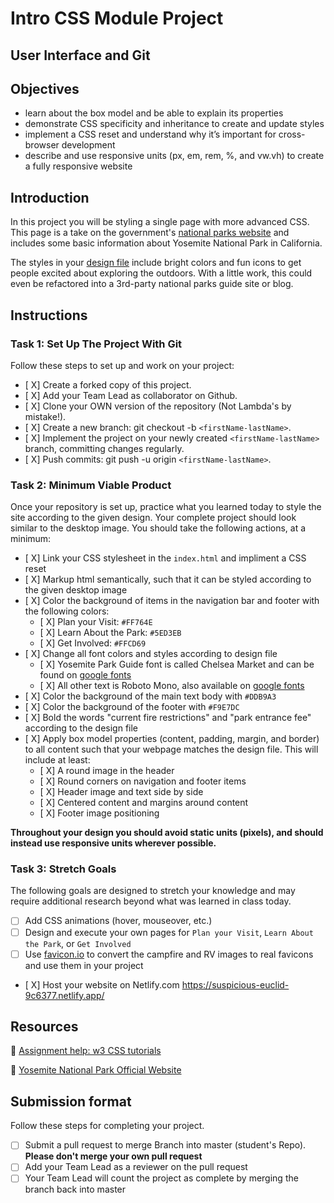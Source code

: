 # Intro CSS Module Project

## User Interface and Git

## Objectives

- learn about the box model and be able to explain its properties
- demonstrate CSS specificity and inheritance to create and update styles
- implement a CSS reset and understand why it’s important for cross-browser development
- describe and use responsive units (px, em, rem, %, and vw.vh) to create a fully responsive website

## Introduction

In this project you will be styling a single page with more advanced CSS. This page is a take on the government's [national parks website](https://www.nps.gov/yose/index.htm) and includes some basic information about Yosemite National Park in California.

The styles in your [design file](/design/desktop.jpg) include bright colors and fun icons to get people excited about exploring the outdoors. With a little work, this could even be refactored into a 3rd-party national parks guide site or blog.

## Instructions

### Task 1: Set Up The Project With Git

Follow these steps to set up and work on your project:

- [ X] Create a forked copy of this project.
- [ X] Add your Team Lead as collaborator on Github.
- [ X] Clone your OWN version of the repository (Not Lambda's by mistake!).
- [ X] Create a new branch: git checkout -b `<firstName-lastName>`.
- [ X] Implement the project on your newly created `<firstName-lastName>` branch, committing changes regularly.
- [ X] Push commits: git push -u origin `<firstName-lastName>`.

### Task 2: Minimum Viable Product

Once your repository is set up, practice what you learned today to style the site according to the given design. Your complete project should look similar to the desktop image. You should take the following actions, at a minimum:

- [ X] Link your CSS stylesheet in the `index.html` and impliment a CSS reset 
- [ X] Markup html semantically, such that it can be styled according to the given desktop image
- [ X] Color the background of items in the navigation bar and footer with the following colors:
  - [ X] Plan your Visit: `#FF764E`
  - [ X] Learn About the Park: `#5ED3EB`
  - [ X] Get Involved: `#FFCD69`
- [ X] Change all font colors and styles according to design file
  - [ X] Yosemite Park Guide font is called Chelsea Market and can be found on [google fonts](https://fonts.google.com/specimen/Chelsea+Market)
  - [ X] All other text is Roboto Mono, also available on [google fonts](https://fonts.google.com/specimen/Roboto+Mono)
- [ X] Color the background of the main text body with `#DDB9A3`
- [ X] Color the background of the footer with `#F9E7DC`
- [ X] Bold the words "current fire restrictions" and "park entrance fee" according to the design file
- [ X] Apply box model properties (content, padding, margin, and border) to all content such that your webpage matches the design file. This will include at least: 
  - [ X] A round image in the header
  - [ X] Round corners on navigation and footer items
  - [ X] Header image and text side by side
  - [ X] Centered content and margins around content
  - [ X] Footer image positioning

**Throughout your design you should avoid static units (pixels), and should instead use responsive units wherever possible.**


### Task 3: Stretch Goals

The following goals are designed to stretch your knowledge and may require additional research beyond what was learned in class today.

- [ ] Add CSS animations (hover, mouseover, etc.)
- [ ] Design and execute your own pages for `Plan your Visit`, `Learn About the Park`, or `Get Involved`
- [ ] Use [favicon.io](https://favicon.io/favicon-converter/) to convert the campfire and RV images to real favicons and use them in your project
- [ X] Host your website on Netlify.com
https://suspicious-euclid-9c6377.netlify.app/ 

## Resources

👋 [Assignment help: w3 CSS tutorials](https://www.w3schools.com/css/)

👀 [Yosemite National Park Official Website](https://www.nps.gov/yose/index.htm)

## Submission format

Follow these steps for completing your project.

- [ ] Submit a pull request to merge <firstName-lastName> Branch into master (student's  Repo). **Please don't merge your own pull request**
- [ ] Add your Team Lead as a reviewer on the pull request
- [ ] Your Team Lead will count the project as complete by merging the branch back into master
